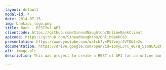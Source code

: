 ```yaml
---
layout: default
modal-id: 4
date: 2014-07-15
img: bankapi_logo.png
title: Bank - RESTful API
clientcode: https://github.com/SineadNaughton/OnlineBankClient
apicode: https://github.com/SineadNaughton/OnlinBankCa3
presentation: https://www.youtube.com/watch?v=P57vojrJVTU&t=2s
documentation: https://drive.google.com/open?id=1omyL3rC_eGFB_5zoQUASzMx2PkIAbRU-
alt: image-alt
description: This was project to create a RESTful API for an online bank and desktop client. The API is build using Maven, a jersey servlet and JAX-RS. It is accompanied by a basic desktop client to test the API. The client was built in java using the swing package.

---
```

